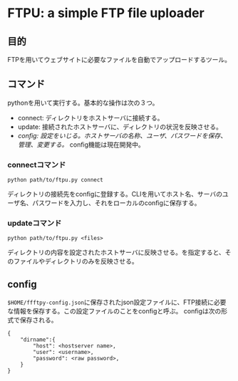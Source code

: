 # FTPU: a simple FTP file uploader

## 目的
FTPを用いてウェブサイトに必要なファイルを自動でアップロードするツール。

## コマンド
pythonを用いて実行する。基本的な操作は次の３つ。

- connect: ディレクトリをホストサーバに接続する。
- update: 接続されたホストサーバに、ディレクトリの状況を反映させる。
- *config: 設定をいじる。ホストサーバの名称、ユーザ、パスワードを保存、管理、変更する。* config機能は現在開発中。

### connectコマンド

```
python path/to/ftpu.py connect
```

ディレクトリの接続先をconfigに登録する。CLIを用いてホスト名、サーバのユーザ名、パスワードを入力し、それをローカルのconfigに保存する。

### updateコマンド

```
python path/to/ftpu.py <files>
```

ディレクトリの内容を設定されたホストサーバに反映させる。<files>を指定すると、そのファイルやディレクトリのみを反映させる。

## config
`$HOME/ffftpy-config.json`に保存されたjson設定ファイルに、FTP接続に必要な情報を保存する。この設定ファイルのことをconfigと呼ぶ。
configは次の形式で保存される。

```
{
    "dirname":{
        "host": <hostserver name>,
        "user": <username>,
        "password": <raw password>,
    }
}
```

